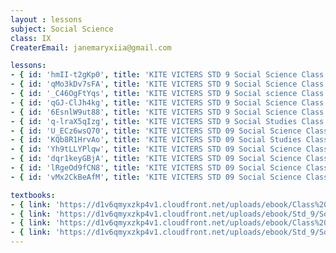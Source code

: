 ```yaml
--- 
layout : lessons 
subject: Social Science
class: IX
CreaterEmail: janemaryxiia@gmail.com

lessons: 
- { id: 'hmII-t2gKp0', title: 'KITE VICTERS STD 9 Social Science Class 01(First Bell-ഫസ്റ്റ് ബെല്‍)' }
- { id: 'qMo3kDv7sFA', title: 'KITE VICTERS STD 9 Social Science Class 02 (First Bell-ഫസ്റ്റ് ബെല്‍)' }
- { id: '_C46OgFtYqs', title: 'KITE VICTERS STD 9 Social science Class 03 (First Bell-ഫസ്റ്റ് ബെല്‍)' }
- { id: 'qGJ-ClJh4kg', title: 'KITE VICTERS STD 9 Social Science Class 04 (First Bell-ഫസ്റ്റ് ബെല്‍)' }
- { id: '6EsnlW9ut88', title: 'KITE VICTERS STD 9 Social Science Class 05 (First Bell-ഫസ്റ്റ് ബെല്‍)' }
- { id: 'q-lraX5qIzg', title: 'KITE VICTERS STD 9 Social Studies Class 06 (First Bell-ഫസ്റ്റ് ബെല്‍)' }
- { id: 'U_ECz6wsQ70', title: 'KITE VICTERS STD 09 Social Science Class 07 (First Bell-ഫസ്റ്റ് ബെല്‍)' }
- { id: 'KQb8R1HrvAo', title: 'KITE VICTERS STD 09 Social Studies Class 08 (First Bell-ഫസ്റ്റ് ബെല്‍)' }
- { id: 'Yh9tLLYPlqw', title: 'KITE VICTERS STD 09 Social Science Class 09 (First Bell-ഫസ്റ്റ് ബെല്‍)' }
- { id: 'dqr1keyGBjA', title: 'KITE VICTERS STD 09 Social Science Class 10 (First Bell-ഫസ്റ്റ് ബെല്‍)' }
- { id: 'lRgeOd9fCN8', title: 'KITE VICTERS STD 09 Social Science Class 11 (First Bell-ഫസ്റ്റ് ബെല്‍)' }
- { id: 'vMx2CkBeAfM', title: 'KITE VICTERS STD 09 Social Science Class 12 (First Bell-ഫസ്റ്റ് ബെല്‍)' }

textbooks:
- { link: 'https://d1v6qmyxzkp4v1.cloudfront.net/uploads/ebook/Class%209/SocialSci_I_IX_M_Vol_1/SocialSci_I_IX_M_Vol_1.pdf', title: 'SocialI Part -1' , medium: 'Malayalam' }
- { link: 'https://d1v6qmyxzkp4v1.cloudfront.net/uploads/ebook/Std_9/Social%20Science-I-9-Mal_Vol-2/Social%20Science-I-9-Mal_Vol-2.pdf', title: 'SocialI Part -2' , medium: 'Malayalam' }
- { link: 'https://d1v6qmyxzkp4v1.cloudfront.net/uploads/ebook/Class%209/SS_2_mal_1/SS_2_mal_1.pdf', title: 'SocialII Part -1' , medium: 'Malayalam' }
- { link: 'https://d1v6qmyxzkp4v1.cloudfront.net/uploads/ebook/Std_9/Social%20Science-II-IX-(M)-Vol-2/Social%20Science-II-IX-(M)-Vol-2.pdf', title: 'SocialII Part -2' , medium: 'Malayalam' }
---
```

